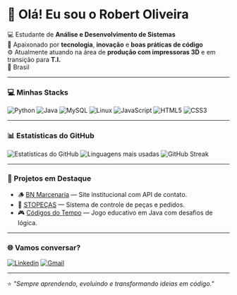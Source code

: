# 👋 Olá! Eu sou o Robert Oliveira  

💻 Estudante de **Análise e Desenvolvimento de Sistemas**  
🚀 Apaixonado por **tecnologia**, **inovação** e **boas práticas de código**  
⚙️ Atualmente atuando na área de **produção com impressoras 3D** e em transição para **T.I.**  
📍 Brasil  

---

### 💻 Minhas Stacks
![Python](https://img.shields.io/badge/Python-3776AB?style=for-the-badge&logo=python&logoColor=white)
![Java](https://img.shields.io/badge/Java-ED8B00?style=for-the-badge&logo=openjdk&logoColor=white)
![MySQL](https://img.shields.io/badge/MySQL-005C84?style=for-the-badge&logo=mysql&logoColor=white)
![Linux](https://img.shields.io/badge/Linux-FCC624?style=for-the-badge&logo=linux&logoColor=black)
![JavaScript](https://img.shields.io/badge/JavaScript-F7DF1E?style=for-the-badge&logo=javascript&logoColor=black)
![HTML5](https://img.shields.io/badge/HTML5-E34F26?style=for-the-badge&logo=html5&logoColor=white)
![CSS3](https://img.shields.io/badge/CSS3-1572B6?style=for-the-badge&logo=css3&logoColor=white)


---

### 📊 Estatísticas do GitHub

![Estatísticas do GitHub](https://github-readme-stats.vercel.app/api?username=Rot498&show_icons=true&theme=radical)
![Linguagens mais usadas](https://github-readme-stats.vercel.app/api/top-langs/?username=Rot498&layout=compact&theme=radical)
![GitHub Streak](https://github-readme-streak-stats.herokuapp.com/?user=Rot498&theme=radical)

---

### 🧩 Projetos em Destaque
- 🪵 [BN Marcenaria](https://github.com/Rot498/BNmarcenaria) — Site institucional com API de contato.
- 🧱 [STOPEÇAS](https://github.com/Rot498/ProjetoWeb) — Sistema de controle de peças e pedidos.
- 🎮 [Códigos do Tempo](https://github.com/Rot498/Grupo_6_Turma_A) — Jogo educativo em Java com desafios de lógica.

---

### 🌐 Vamos conversar?
[![Linkedin](https://img.shields.io/badge/LinkedIn-0077B5?style=for-the-badge&logo=linkedin&logoColor=white)](https://www.linkedin.com/in/robert-oliveira-a7389532a/)
[![Gmail](https://img.shields.io/badge/Gmail-EA4335?style=for-the-badge&logo=gmail&logoColor=white)](mailto:robinho_root@hotmail.com)

---

⭐ *"Sempre aprendendo, evoluindo e transformando ideias em código."*
